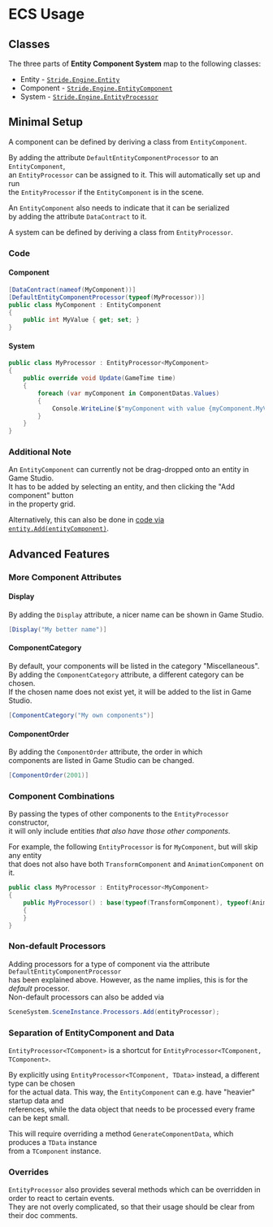 # ECS Usage

## Classes

The three parts of **Entity Component System** map to the following classes:

- Entity - [`Stride.Engine.Entity`](xref:Stride.Engine.Entity)
- Component - [`Stride.Engine.EntityComponent`](xref:Stride.Engine.EntityComponent)
- System - [`Stride.Engine.EntityProcessor`](xref:Stride.Engine.EntityProcessor)

## Minimal Setup

A component can be defined by deriving a class from `EntityComponent`.

By adding the attribute `DefaultEntityComponentProcessor` to an `EntityComponent`,  
an `EntityProcessor` can be assigned to it. This will automatically set up and run  
the `EntityProcessor` if the `EntityComponent` is in the scene.

An `EntityComponent` also needs to indicate that it can be serialized  
by adding the attribute `DataContract` to it.

A system can be defined by deriving a class from `EntityProcessor`. 


### Code

#### Component
```csharp
[DataContract(nameof(MyComponent))]
[DefaultEntityComponentProcessor(typeof(MyProcessor))]
public class MyComponent : EntityComponent
{
    public int MyValue { get; set; }
}
```

#### System
```csharp
public class MyProcessor : EntityProcessor<MyComponent>
{
    public override void Update(GameTime time)
    {
        foreach (var myComponent in ComponentDatas.Values)
        {
            Console.WriteLine($"myComponent with value {myComponent.MyValue} at {time.Total.TotalSeconds}");
        }
    }
}
```

### Additional Note
An `EntityComponent` can currently not be drag-dropped onto an entity in Game Studio.  
It has to be added by selecting an entity, and then clicking the "Add component" button  
in the property grid.

Alternatively, this can also be done in [code via `entity.Add(entityComponent)`](https://doc.stride3d.net/latest/en/api/Stride.Engine.Entity.html#Stride_Engine_Entity_Add_Stride_Engine_EntityComponent_).


## Advanced Features

### More Component Attributes

#### Display
By adding the `Display` attribute, a nicer name can be shown in Game Studio.
```csharp
[Display("My better name")]
```

#### ComponentCategory
By default, your components will be listed in the category "Miscellaneous".  
By adding the `ComponentCategory` attribute, a different category can be chosen.  
If the chosen name does not exist yet, it will be added to the list in Game Studio.  
```csharp
[ComponentCategory("My own components")]
```

#### ComponentOrder
By adding the `ComponentOrder` attribute, the order in which  
components are listed in Game Studio can be changed.  
```csharp
[ComponentOrder(2001)]
```


### Component Combinations
By passing the types of other components to the `EntityProcessor` constructor,  
it will only include entities _that also have those other components_.

For example, the following `EntityProcessor` is for `MyComponent`, but will skip any entity  
that does not also have both `TransformComponent` and `AnimationComponent` on it.

```csharp
public class MyProcessor : EntityProcessor<MyComponent>
{
    public MyProcessor() : base(typeof(TransformComponent), typeof(AnimationComponent))
    {
    }
}
```


### Non-default Processors
Adding processors for a type of component via the attribute `DefaultEntityComponentProcessor`  
has been explained above. However, as the name implies, this is for the _default_ processor.  
Non-default processors can also be added via
```csharp
SceneSystem.SceneInstance.Processors.Add(entityProcessor);
```


### Separation of EntityComponent and Data

`EntityProcessor<TComponent>` is a shortcut for `EntityProcessor<TComponent, TComponent>`.

By explicitly using `EntityProcessor<TComponent, TData>` instead, a different type can be chosen  
for the actual data. This way, the `EntityComponent` can e.g. have "heavier" startup data and  
references, while the data object that needs to be processed every frame can be kept small.

This will require overriding a method `GenerateComponentData`, which produces a `TData` instance  
from a `TComponent` instance.

### Overrides
`EntityProcessor` also provides several methods which can be overridden in order to react to certain events.  
They are not overly complicated, so that their usage should be clear from their doc comments. 

